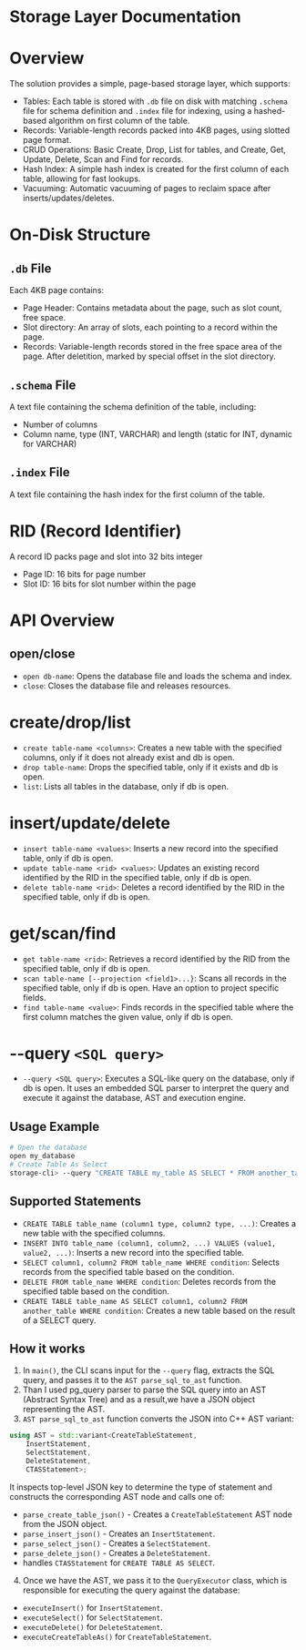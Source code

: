 ﻿# Storage Layer Documentation

# Overview
The solution provides a simple, page-based storage layer, which supports:
- Tables: Each table is stored with `.db` file on disk with matching `.schema` file for schema definition and `.index` file for indexing,
using a hashed-based algorithm on first column of the table.
- Records: Variable-length records packed into 4KB pages, using slotted page format.
- CRUD Operations: Basic Create, Drop, List for tables, and Create, Get, Update, Delete, Scan and Find for records.
- Hash Index: A simple hash index is created for the first column of each table, allowing for fast lookups.
- Vacuuming: Automatic vacuuming of pages to reclaim space after inserts/updates/deletes.

# On-Disk Structure
## `.db` File
Each 4KB page contains:
- Page Header: Contains metadata about the page, such as slot count, free space.
- Slot directory: An array of slots, each pointing to a record within the page.
- Records: Variable-length records stored in the free space area of the page. After deletition, marked by special offset in the slot directory.

## `.schema` File
A text file containing the schema definition of the table, including:
- Number of columns
- Column name, type (INT, VARCHAR) and length (static for INT, dynamic for VARCHAR)

## `.index` File
A text file containing the hash index for the first column of the table. 

# RID (Record Identifier)
A record ID packs page and slot into 32 bits integer
- Page ID: 16 bits for page number
- Slot ID: 16 bits for slot number within the page

# API Overview

## open/close
- `open db-name`: Opens the database file and loads the schema and index.
- `close`: Closes the database file and releases resources.

# create/drop/list
- `create table-name <columns>`: Creates a new table with the specified columns, only if it does not already exist and db is open.
- `drop table-name`: Drops the specified table, only if it exists and db is open.
- `list`: Lists all tables in the database, only if db is open.

# insert/update/delete
- `insert table-name <values>`: Inserts a new record into the specified table, only if db is open.
- `update table-name <rid> <values>`: Updates an existing record identified by the RID in the specified table, only if db is open.
- `delete table-name <rid>`: Deletes a record identified by the RID in the specified table, only if db is open.

# get/scan/find
- `get table-name <rid>`: Retrieves a record identified by the RID from the specified table, only if db is open.
- `scan table-name [--projection <field1>...}`: Scans all records in the specified table, only if db is open. Have an option to project specific fields.
- `find table-name <value>`: Finds records in the specified table where the first column matches the given value, only if db is open.

# --query `<SQL query>`

- `--query <SQL query>`: Executes a SQL-like query on the database, only if db is open. It uses an embedded SQL parser to interpret
the query and execute it against the database, AST and execution engine.

## Usage Example
```bash
# Open the database
open my_database
# Create Table As Select
storage-cli> --query "CREATE TABLE my_table AS SELECT * FROM another_table WHERE condition"
```
## Supported Statements
- `CREATE TABLE table_name (column1 type, column2 type, ...)`: Creates a new table with the specified columns.
- `INSERT INTO table_name (column1, column2, ...) VALUES (value1, value2, ...)`: Inserts a new record into the specified table.
- `SELECT column1, column2 FROM table_name WHERE condition`: Selects records from the specified table based on the condition.
- `DELETE FROM table_name WHERE condition`: Deletes records from the specified table based on the condition.
- `CREATE TABLE table_name AS SELECT column1, column2 FROM another_table WHERE condition`: Creates a new table based on the result of a SELECT query.

## How it works
1. In `main()`, the CLI scans input for the `--query` flag, extracts the SQL query, and passes it to the `AST parse_sql_to_ast` function.
2. Than I used pg_query parser to parse the SQL query into an AST (Abstract Syntax Tree) and as a result,we have a JSON object representing the AST.
3. `AST parse_sql_to_ast` function converts the JSON into C++ AST variant: 
```cpp
using AST = std::variant<CreateTableStatement,
	InsertStatement,
	SelectStatement,
	DeleteStatement,
	CTASStatement>;
```
It inspects top-level JSON key to determine the type of statement and constructs the corresponding AST node and calls one of:
- `parse_create_table_json()` - Creates a `CreateTableStatement` AST node from the JSON object.
- `parse_insert_json()` - Creates an `InsertStatement`.
- `parse_select_json()` - Creates a `SelectStatement`.
- `parse_delete_json()` - Creates a `DeleteStatement`.
- handles `CTASStatement` for `CREATE TABLE AS SELECT`.

4. Once we have the AST, we pass it to the `QueryExecutor` class, which is responsible for executing the query against the database:
- `executeInsert()` for `InsertStatement`.
- `executeSelect()` for `SelectStatement`.
- `executeDelete()` for `DeleteStatement`.
- `executeCreateTableAs()` for `CreateTableStatement`.